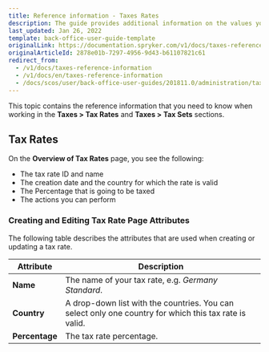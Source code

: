 ```yaml
---
title: Reference information - Taxes Rates
description: The guide provides additional information on the values you use when managing tax rates and tax sets in the Back Office.
last_updated: Jan 26, 2022
template: back-office-user-guide-template
originalLink: https://documentation.spryker.com/v1/docs/taxes-reference-information
originalArticleId: 2878e01b-7297-4956-9d43-b61107821c61
redirect_from:
  - /v1/docs/taxes-reference-information
  - /v1/docs/en/taxes-reference-information
  - /docs/scos/user/back-office-user-guides/201811.0/administration/tax-rates/references/tax-rates-reference-information.html
---
```


This topic contains the reference information that you need to know when working in the **Taxes > Tax Rates** and **Taxes > Tax Sets** sections.

## Tax Rates

On the **Overview of Tax Rates** page, you see the following:
* The tax rate ID and name
* The creation date and the country for which the rate is valid
* The Percentage that is going to be taxed
* The actions you can perform

### Creating and Editing Tax Rate Page Attributes

The following table describes the attributes that are used when creating or updating a tax rate.

| Attribute |Description  |
| --- | --- |
| **Name** | The name of your tax rate, e.g. _Germany Standard_. |
| **Country** | A drop-down list with the countries. You can select only one country for which this tax rate is valid.|
| **Percentage** | The tax rate percentage. |
